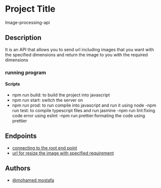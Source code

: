 # Project Title

Image-processing-api 

## Description

 It is an API that allows you to send url including images that you want with the specified dimensions and return the image to you with the required dimensions 




### running program

#### Scripts

- npm run build: to build the project into javascript
- npm run start: switch the server on
- npm run prod: to run compile into javascript and run it using node 
-npm run test: to compile typescript files and run jasmine
-npm run lint:fixing code error using eslint
-npm run prettier:formating the code using prettier






## Endpoints

- [connecting to the root end point](http://localhost:3000/)
- [url for resize the image with specified requirement](http://localhost:3000/resize-image?name=image_name&width=width&height=height)

## Authors

- [@mohamed mostafa](https://www.linkedin.com/in/mohamed-mostafa-1595a51b4)

